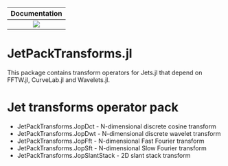 | **Documentation**                                                               |
|:-------------------------------------------------------------------------------:|
| [![](https://img.shields.io/badge/docs-dev-blue.svg)](https://chevronetc.github.io/JetPackTransforms.jl/dev/) |
# JetPackTransforms.jl

This package contains transform operators for Jets.jl that depend on FFTW.jl,
CurveLab.jl and Wavelets.jl.

# Jet transforms operator pack

* JetPackTransforms.JopDct  - N-dimensional discrete cosine transform
* JetPackTransforms.JopDwt  - N-dimensional discrete wavelet transform
* JetPackTransforms.JopFft  - N-dimensional Fast Fourier transform
* JetPackTransforms.JopSft  - N-dimensional Slow Fourier transform
* JetPackTransforms.JopSlantStack - 2D slant stack transform
